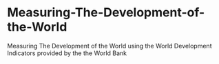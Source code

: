 # Measuring-The-Development-of-the-World
Measuring The Development of the World using the World Development Indicators provided by the the World Bank
